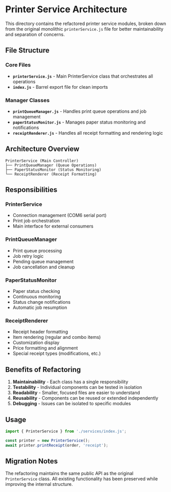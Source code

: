# Printer Service Architecture

This directory contains the refactored printer service modules, broken down from the original monolithic `printerService.js` file for better maintainability and separation of concerns.

## File Structure

### Core Files
- **`printerService.js`** - Main PrinterService class that orchestrates all operations
- **`index.js`** - Barrel export file for clean imports

### Manager Classes
- **`printQueueManager.js`** - Handles print queue operations and job management
- **`paperStatusMonitor.js`** - Manages paper status monitoring and notifications
- **`receiptRenderer.js`** - Handles all receipt formatting and rendering logic

## Architecture Overview

```
PrinterService (Main Controller)
├── PrintQueueManager (Queue Operations)
├── PaperStatusMonitor (Status Monitoring)
└── ReceiptRenderer (Receipt Formatting)
```

## Responsibilities

### PrinterService
- Connection management (COM6 serial port)
- Print job orchestration
- Main interface for external consumers

### PrintQueueManager
- Print queue processing
- Job retry logic
- Pending queue management
- Job cancellation and cleanup

### PaperStatusMonitor
- Paper status checking
- Continuous monitoring
- Status change notifications
- Automatic job resumption

### ReceiptRenderer
- Receipt header formatting
- Item rendering (regular and combo items)
- Customization display
- Price formatting and alignment
- Special receipt types (modifications, etc.)

## Benefits of Refactoring

1. **Maintainability** - Each class has a single responsibility
2. **Testability** - Individual components can be tested in isolation
3. **Readability** - Smaller, focused files are easier to understand
4. **Reusability** - Components can be reused or extended independently
5. **Debugging** - Issues can be isolated to specific modules

## Usage

```javascript
import { PrinterService } from './services/index.js';

const printer = new PrinterService();
await printer.printReceipt(order, 'receipt');
```

## Migration Notes

The refactoring maintains the same public API as the original `PrinterService` class. All existing functionality has been preserved while improving the internal structure.
